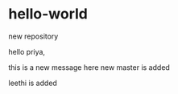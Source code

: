 # hello-world
new repository


hello priya,

 this is a new message
here
new master is added

leethi is added
